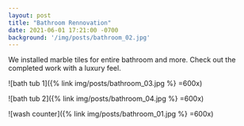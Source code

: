 ```yaml
---
layout: post
title: "Bathroom Rennovation"
date: 2021-06-01 17:21:00 -0700
background: '/img/posts/bathroom_02.jpg'
---
```


We installed marble tiles for entire bathroom and more. Check out the completed work with a luxury feel.

![bath tub 1]({% link img/posts/bathroom_03.jpg %} =600x)

![bath tub 2]({% link img/posts/bathroom_04.jpg %} =600x)

![wash counter]({% link img/posts/bathroom_01.jpg %} =600x)
